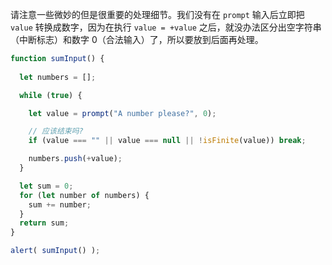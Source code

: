 请注意一些微妙的但是很重要的处理细节。我们没有在 `prompt` 输入后立即把 `value` 转换成数字，因为在执行 `value = +value` 之后，就没办法区分出空字符串（中断标志）和数字 0（合法输入）了，所以要放到后面再处理。

```js run demo
function sumInput() {
 
  let numbers = [];

  while (true) {

    let value = prompt("A number please?", 0);

    // 应该结束吗?
    if (value === "" || value === null || !isFinite(value)) break;

    numbers.push(+value);
  }

  let sum = 0;
  for (let number of numbers) {
    sum += number;
  }
  return sum;
}

alert( sumInput() ); 
```

